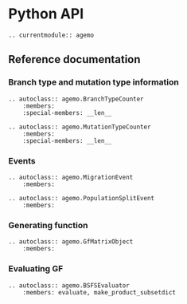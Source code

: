 # Python API


```{eval-rst}
.. currentmodule:: agemo
```

## Reference documentation

### Branch type and mutation type information

```{eval-rst}
.. autoclass:: agemo.BranchTypeCounter
    :members:
    :special-members: __len__
```

```{eval-rst}
.. autoclass:: agemo.MutationTypeCounter
    :members:
    :special-members: __len__
```

### Events

```{eval-rst}
.. autoclass:: agemo.MigrationEvent
    :members:
```

```{eval-rst}
.. autoclass:: agemo.PopulationSplitEvent
    :members:
```


### Generating function

```{eval-rst}
.. autoclass:: agemo.GfMatrixObject
    :members:
```

### Evaluating GF

```{eval-rst}
.. autoclass:: agemo.BSFSEvaluator
    :members: evaluate, make_product_subsetdict
```